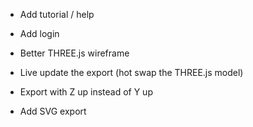 * Add tutorial / help
* Add login

* Better THREE.js wireframe
* Live update the export (hot swap the THREE.js model)

* Export with Z up instead of Y up
* Add SVG export